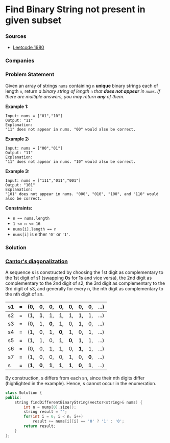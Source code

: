 # Find Binary String not present in given subset

### Sources

* [Leetcode 1980](https://leetcode.com/problems/find-unique-binary-string/)

### Companies

### Problem Statement

Given an array of strings `nums` containing `n` **unique** binary strings each of length `n`, return _a binary string of length_ `n` _that **does not appear** in `nums`. If there are multiple answers, you may return **any** of them_.

**Example 1:**

```text
Input: nums = ["01","10"]
Output: "11"
Explanation: 
"11" does not appear in nums. "00" would also be correct.
```

**Example 2:**

```text
Input: nums = ["00","01"]
Output: "11"
Explanation: 
"11" does not appear in nums. "10" would also be correct.
```

**Example 3:**

```text
Input: nums = ["111","011","001"]
Output: "101"
Explanation: 
"101" does not appear in nums. "000", "010", "100", and "110" would also be correct.
```

**Constraints:**

* `n == nums.length`
* `1 <= n <= 16`
* `nums[i].length == n`
* `nums[i]` is either `'0'` or `'1'`.

### Solution

### [Cantor's diagonalization](https://en.wikipedia.org/wiki/Cantor%27s_diagonal_argument)

A sequence s is constructed by choosing the 1st digit as complementary to the 1st digit of s1 \(swapping **0**s for **1**s and vice versa\), the 2nd digit as complementary to the 2nd digit of s2, the 3rd digit as complementary to the 3rd digit of s3, and generally for every n, the nth digit as complementary to the nth digit of sn.

| s1 | = | \(**0**, | 0, | 0, | 0, | 0, | 0, | 0, | ...\) |
| :--- | :--- | :--- | :--- | :--- | :--- | :--- | :--- | :--- | :--- |
| s2 | = | \(1, | **1**, | 1, | 1, | 1, | 1, | 1, | ...\) |
| s3 | = | \(0, | 1, | **0**, | 1, | 0, | 1, | 0, | ...\) |
| s4 | = | \(1, | 0, | 1, | **0**, | 1, | 0, | 1, | ...\) |
| s5 | = | \(1, | 1, | 0, | 1, | **0**, | 1, | 1, | ...\) |
| s6 | = | \(0, | 0, | 1, | 1, | 0, | **1**, | 1, | ...\) |
| s7 | = | \(1, | 0, | 0, | 0, | 1, | 0, | **0**, | ...\) |
| s | = | \(**1**, | **0**, | **1**, | **1**, | **1**, | **0**, | **1**, | ...\) |

By construction, s differs from each sn, since their nth digits differ \(highlighted in the example\). Hence, s cannot occur in the enumeration.

```cpp
class Solution {
public:
    string findDifferentBinaryString(vector<string>& nums) {
        int n = nums[0].size();
        string result = "";
        for(int i = 0; i < n; i++)
            result += nums[i][i] == '0' ? '1' : '0';
        return result;   
    }
};
```

